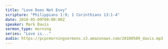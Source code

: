 ```yaml
---
title: "Love Does Not Envy"
scripture: "Philippians 1:9; 1 Corinthians 13:1-4"
date: 2010-05-09T00:00:00Z
speaker: Mark Davis
sermon_type: morning
series: "Love is..."
audio: https://pcpcmorningsermons.s3.amazonaws.com/20100509_davis.mp3 
---
```



